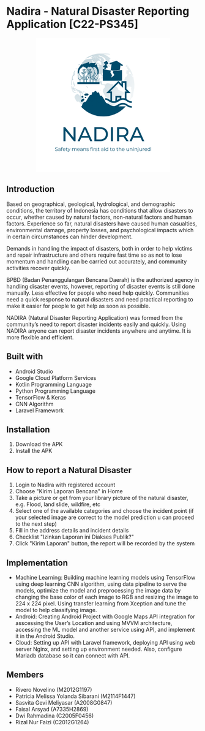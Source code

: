 # Nadira - Natural Disaster Reporting Application [C22-PS345]
<p align="center">
  <img src="Logo/nadira_logo.png" width="350" alt="nadira">
</p>

## Introduction

Based on geographical, geological, hydrological, and demographic conditions, the territory of Indonesia has conditions that allow disasters to occur, whether caused by natural factors, non-natural factors and human factors. Experience so far, natural disasters have caused human casualties, environmental damage, property losses, and psychological impacts which in certain circumstances can hinder development.

Demands in handling the impact of disasters, both in order to help victims and repair infrastructure and others require fast time so as not to lose momentum and handling can be carried out accurately, and community activities recover quickly.

BPBD (Badan Penanggulangan Bencana Daerah) is the authorized agency in handling disaster events, however, reporting of disaster events is still done manually. Less effective for people who need help quickly. Communities need a quick response to natural disasters and need practical reporting to make it easier for people to get help as soon as possible.

NADIRA (Natural Disaster Reporting Application) was formed from the community’s need to report disaster incidents easily and quickly. Using NADIRA anyone can report disaster incidents anywhere and anytime. It is more flexible and efficient.

## Built with

* Android Studio
* Google Cloud Platform Services
* Kotlin Programming Language
* Python Programming Language
* TensorFlow & Keras
* CNN Algorithm
* Laravel Framework

## Installation

1. Download the APK
2. Install the APK

## How to report a Natural Disaster

1. Login to Nadira with registered account
2. Choose "Kirim Laporan Bencana" in Home
3. Take a picture or get from your library picture of the natural disaster, e.g. Flood, land slide, wildfire, etc
4. Select one of the available categories and choose the incident point (if your selected image are correct to the model prediction u can proceed to the next step)
5. Fill in the address details and incident details
6. Checklist "Izinkan Laporan ini Diakses Publik?"
7. Click "Kirim Laporan" button, the report will be recorded by the system

## Implementation

* Machine Learning: Building machine learning models using TensorFlow using deep learning CNN algorithm, using data pipeline to serve the models, optimize the model and preprocessing the image data by changing the base color of each image to RGB and resizing the image to 224 x 224 pixel. Using transfer learning from Xception and tune the model to help classifying image.
* Android: Creating Android Project with Google Maps API integration for asscessing the User’s Location and using MVVM architecture, accessing the ML model and another service using API, and implement it in the Android Studio.
* Cloud: Setting up API with Laravel framework, deploying API using web server Nginx, and setting up environment needed. Also, configure Mariadb database so it can connect with API.

## Members

* Rivero Novelino (M2012G1197)
* Patricia Melissa Yolanda Sibarani (M2114F1447)
* Sasvita Gevi Meliyasar (A2008G0847)
* Faisal Arsyad (A7335H2869)
* Dwi Rahmadina (C2005F0456)
* Rizal Nur Faizi (C2012G1264)
